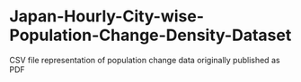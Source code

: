 # Japan-Hourly-City-wise-Population-Change-Density-Dataset
CSV file representation of population change data originally published as PDF
